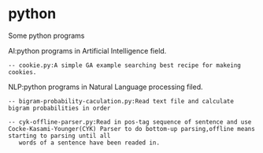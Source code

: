 python
======

Some python programs

AI:python programs in Artificial Intelligence field.
	
    -- cookie.py:A simple GA example searching best recipe for makeing cookies.


NLP:python programs in Natural Language processing filed.
	
	-- bigram-probability-caculation.py:Read text file and calculate bigram probabilities in order
	
	-- cyk-offline-parser.py:Read in pos-tag sequence of sentence and use Cocke-Kasami-Younger(CYK) Parser to do bottom-up parsing,offline means starting to parsing until all 	
	   words of a sentence have been readed in.
